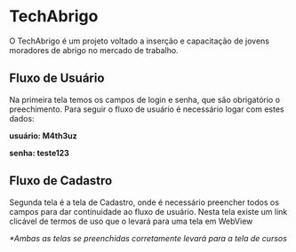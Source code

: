 # TechAbrigo

 O TechAbrigo é um projeto voltado a inserção e capacitação de jovens moradores de abrigo no mercado de trabalho.

 ## Fluxo de Usuário

 Na primeira tela temos os campos de login e senha, que são obrigatório o preechimento. Para seguir o fluxo de usuário é necessário logar com estes dados:
  
  **usuário: M4th3uz**
  
  **senha: teste123**

  ## Fluxo de Cadastro

  Segunda tela é a tela de Cadastro, onde é necessário preencher todos os campos para dar continuidade ao fluxo de usuário. Nesta tela existe um link clicável de termos de uso que o levará para uma tela em WebView

  _*Ambas as telas se preenchidas corretamente levará para a tela de cursos_ 
